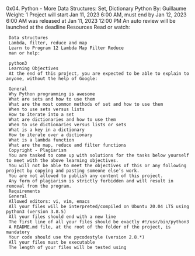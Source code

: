 0x04. Python - More Data Structures: Set, Dictionary
Python
 By: Guillaume
  Weight: 1
   Project will start Jan 11, 2023 6:00 AM, must end by Jan 12, 2023 6:00 AM
    was released at Jan 11, 2023 12:00 PM
     An auto review will be launched at the deadline
     Resources
     Read or watch:

     Data structures
     Lambda, filter, reduce and map
     Learn to Program 12 Lambda Map Filter Reduce
     man or help:

     python3
     Learning Objectives
     At the end of this project, you are expected to be able to explain to anyone, without the help of Google:

     General
     Why Python programming is awesome
     What are sets and how to use them
     What are the most common methods of set and how to use them
     When to use sets versus lists
     How to iterate into a set
     What are dictionaries and how to use them
     When to use dictionaries versus lists or sets
     What is a key in a dictionary
     How to iterate over a dictionary
     What is a lambda function
     What are the map, reduce and filter functions
     Copyright - Plagiarism
     You are tasked to come up with solutions for the tasks below yourself to meet with the above learning objectives.
     You will not be able to meet the objectives of this or any following project by copying and pasting someone else’s work.
     You are not allowed to publish any content of this project.
     Any form of plagiarism is strictly forbidden and will result in removal from the program.
     Requirements
     General
     Allowed editors: vi, vim, emacs
     All your files will be interpreted/compiled on Ubuntu 20.04 LTS using python3 (version 3.8.5)
     All your files should end with a new line
     The first line of all your files should be exactly #!/usr/bin/python3
     A README.md file, at the root of the folder of the project, is mandatory
     Your code should use the pycodestyle (version 2.8.*)
     All your files must be executable
     The length of your files will be tested using 
